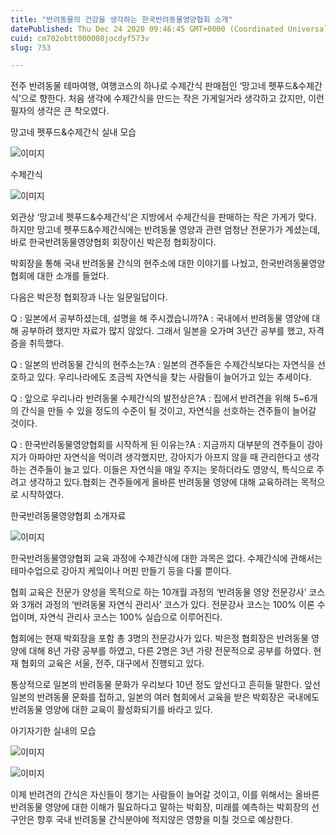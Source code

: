 ```yaml
---
title: "반려동물의 건강을 생각하는 한국반려동물영양협회 소개"
datePublished: Thu Dec 24 2020 09:46:45 GMT+0000 (Coordinated Universal Time)
cuid: cm702obtt000008jocdyf573v
slug: 753

---
```



전주 반려동물 테마여행, 여행코스의 하나로 수제간식 판매점인 ‘망고네 펫푸드&수제간식’으로 향한다. 처음 생각에 수제간식을 만드는 작은 가게일거라 생각하고 갔지만, 이런 필자의 생각은 큰 착오였다.

망고네 펫푸드&수제간식 실내 모습

![이미지](https://cdn.hashnode.com/res/hashnode/image/upload/v1739253571488/c1f49d8b-6896-4077-8911-4f5740679891.jpeg)

수제간식

![이미지](https://cdn.hashnode.com/res/hashnode/image/upload/v1739253573537/9f3f73c0-2678-4e9d-ab0e-9fbb445d5f42.jpeg)

외관상 ‘망고네 펫푸드&수제간식’은 지방에서 수제간식을 판매하는 작은 가게가 맞다. 하지만 망고네 펫푸드&수제간식에는 반려동물 영양과 관련 엄청난 전문가가 계셨는데, 바로 한국반려동물영양협회 회장이신 박은정 협회장이다.

박회장을 통해 국내 반려동물 간식의 현주소에 대한 이야기를 나눴고, 한국반려동물영양협회에 대한 소개를 들었다.

다음은 박은정 협회장과 나눈 일문일답이다.

Q : 일본에서 공부하셨는데, 설명을 해 주시겠습니까?A : 국내에서 반려동물 영양에 대해 공부하려 했지만 자료가 많지 않았다. 그래서 일본을 오가며 3년간 공부를 했고, 자격증을 취득했다.

Q : 일본의 반려동물 간식의 현주소는?A : 일본의 견주들은 수제간식보다는 자연식을 선호하고 있다. 우리나라에도 조금씩 자연식을 찾는 사람들이 늘어가고 있는 추세이다.

Q : 앞으로 우리나라 반려동물 수제간식의 발전상은?A : 집에서 반려견을 위해 5~6개의 간식을 만들 수 있을 정도의 수준이 될 것이고, 자연식을 선호하는 견주들이 늘어갈 것이다.

Q : 한국반려동물영양협회를 시작하게 된 이유는?A : 지금까지 대부분의 견주들이 강아지가 아파야만 자연식을 먹이려 생각했지만, 강아지가 아프지 않을 때 관리한다고 생각하는 견주들이 늘고 있다. 이들은 자연식을 매일 주지는 못하더라도 영양식, 특식으로 주려고 생각하고 있다.협회는 견주들에게 올바른 반려동물 영양에 대해 교육하려는 목적으로 시작하였다.

한국반려동물영양협회 소개자료

![이미지](https://cdn.hashnode.com/res/hashnode/image/upload/v1739253575691/92cdd889-956d-4f9a-9f6a-6b19e7c5066b.jpeg)

한국반려동물영양협회 교육 과정에 수제간식에 대한 과목은 없다. 수제간식에 관해서는 테마수업으로 강아지 케잌이나 머핀 만들기 등을 다룰 뿐이다.

협회 교육은 전문가 양성을 목적으로 하는 10개월 과정의 ‘반려동물 영양 전문강사’ 코스와 3개러 과정의 ‘반려동물 자연식 관리사’ 코스가 있다. 전문강사 코스는 100% 이론 수업이며, 자연식 관리사 코스는 100% 실습으로 이루어진다.

협회에는 현재 박회장을 포함 총 3명의 전문강사가 있다. 박은정 협회장은 반려동물 영양에 대해 8년 가량 공부를 하였고, 다른 2명은 3년 가량 전문적으로 공부를 하였다. 현재 협회의 교육은 서울, 전주, 대구에서 진행되고 있다.

통상적으로 일본의 반려동물 문화가 우리보다 10년 정도 앞선다고 흔히들 말한다. 앞선 일본의 반려동물 문화를 접하고, 일본의 여러 협회에서 교육을 받은 박회장은 국내에도 반려동물 영양에 대한 교육이 활성화되기를 바라고 있다.

아기자기한 실내의 모습

![이미지](https://cdn.hashnode.com/res/hashnode/image/upload/v1739253577329/d8950415-67da-4aca-9c37-05bd0b33590f.jpeg)

![이미지](https://cdn.hashnode.com/res/hashnode/image/upload/v1739253579268/c4df543a-2979-4c62-a315-a44579058d8d.jpeg)

이제 반려견의 간식은 자신들이 챙기는 사람들이 늘어갈 것이고, 이를 위해서는 올바른 반려동물 영양에 대한 이해가 필요하다고 말하는 박회장, 미래를 예측하는 박회장의 선구안은 향후 국내 반려동물 간식분야에 적지않은 영향을 미칠 것으로 예상한다.